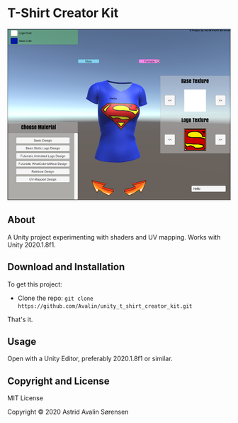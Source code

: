 # T-Shirt Creator Kit
<p align="center">
  <img width="513" height="385" src="tshirtcreatorkit.png">
</p>

## About
A Unity project experimenting with shaders and UV mapping.
Works with Unity 2020.1.8f1.

## Download and Installation
To get this project:

* Clone the repo: `git clone https://github.com/Avalin/unity_t_shirt_creator_kit.git`

That's it.


## Usage

Open with a Unity Editor, preferably 2020.1.8f1 or similar. 


## Copyright and License

MIT License

Copyright © 2020 Astrid Avalin Sørensen
